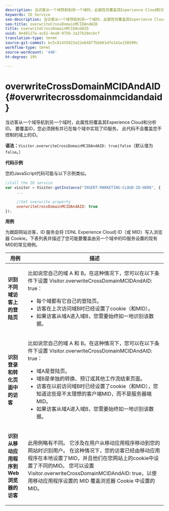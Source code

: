 ```yaml
---
description: 当访客从一个域导航到另一个域时，此属性将覆盖其Experience Cloud和分析ID。 要覆盖ID，您必须拥有并已在每个域中实现了ID服务。 此代码不会覆盖您不控制的域上的ID。
keywords: ID Service
seo-description: 当访客从一个域导航到另一个域时，此属性将覆盖其Experience Cloud和分析ID。 要覆盖ID，您必须拥有并已在每个域中实现了ID服务。 此代码不会覆盖您不控制的域上的ID。
seo-title: overwriteCrossDomainMCIDAndAID
title: overwriteCrossDomainMCIDAndAID
uuid: 8e48127a-ac62-4ea0-9756-2a27b20ecbcf
translation-type: tm+mt
source-git-commit: bc5c81455023e22e64877bb861dfe141e158599c
workflow-type: tm+mt
source-wordcount: '446'
ht-degree: 19%

---
```



# overwriteCrossDomainMCIDAndAID{#overwritecrossdomainmcidandaid}

当访客从一个域导航到另一个域时，此属性将覆盖其Experience Cloud和分析ID。 要覆盖ID，您必须拥有并已在每个域中实现了ID服务。 此代码不会覆盖您不控制的域上的ID。

**语法：**`Visitor.overwriteCrossDomainMCIDAndAID: true|false`（默认值为 `false`。）

**代码示例**

您的JavaScript代码可能与以下示例类似。

```js
//Call the ID service 
var visitor = Visitor.getInstance("INSERT-MARKETING-CLOUD-ID-HERE", { 
     ... 
 
     //Set overwrite property 
     overwriteCrossDomainMCIDAndAID: true 
}); 
```

**用例**

为跟踪网站访客，ID 服务会将 [!DNL Experience Cloud] ID（或 MID）写入浏览器 Cookie。下表列表并描述了您可能要覆盖由另一个域中的ID服务设置的现有MID的常见用例。

<table id="table_FC1AF6551D6646E0BF1C4FB7C1316EBB"> 
 <thead> 
  <tr> 
   <th colname="col1" class="entry"> 用例 </th> 
   <th colname="col2" class="entry"> 描述 </th> 
  </tr> 
 </thead>
 <tbody> 
  <tr> 
   <td colname="col1"> <p> <b>识别不同域访客上的登陆页</b> </p> </td> 
   <td colname="col2"> <p>比如说您自己的域 A 和 B。在这种情况下，您可以在以下条件下设置 <span class="codeph">Visitor.overwriteCrossDomainMCIDAndAID: true</span>： </p> <p> 
     <ul id="ul_FB4704BFE7134F1688E34BF1A36627B7"> 
      <li id="li_FF71FD1FB9DD4702B675A140FAD2B481">每个域都有它自己的登陆页。 </li> 
      <li id="li_78F75469D32D473B93148B46D35E67F1">访客在上次访问域B时已经设置了cookie（和MID）。 </li> 
      <li id="li_305CE5138EEB43D3BF9CE38D1E7FFA04">如果访客从域A进入域B，您需要始终如一地识别该数据。 </li> 
     </ul> </p> </td> 
  </tr> 
  <tr> 
   <td colname="col1"> <p> <b>识别登录和转化页面中的访客</b> </p> </td> 
   <td colname="col2"> <p>比如说您自己的域 A 和 B。在这种情况下，您可以在以下条件下设置 <span class="codeph">Visitor.overwriteCrossDomainMCIDAndAID: true</span>： </p> 
    <ul id="ul_7BEBFD523A2F47AFB6963536E43692D0"> 
     <li id="li_71586080489340E2A6C0B263F231E3DE">域A是登陆页。 </li> 
     <li id="li_4E3D3CB380EE4F1BAC4CD752194AE8DE">域B是单独的转换、预订或其他工作流结束页面。 </li> 
     <li id="li_FB393B16CFAC4D2D9B2328EBA4573C1A">访客在以前访问域B时已经设置了cookie（和MID），您知道这些是不太理想的客户端MID，而不是服务器端MID。 </li> 
     <li id="li_36FC138530A4476A995C0F9FD73C41DE">如果访客从域A进入域B，您需要始终如一地识别该数据。 </li> 
    </ul> </td> 
  </tr> 
  <tr> 
   <td colname="col1"> <p> <b>识别从移动应用程序到Web浏览器的访客</b> </p> </td> 
   <td colname="col2"> <p>此用例略有不同。 它涉及在用户从移动应用程序移动到您的网站时识别用户。 在这种情况下，您的访客已经由移动应用程序在本地设置了MID，并且他们在您网站上的cookie中设置了不同的MID。 您可以设置 <span class="codeph">Visitor.overwriteCrossDomainMCIDAndAID: true</span>，以使用移动应用程序设置的 MID 覆盖浏览器 Cookie 中设置的 MID。 </p> </td> 
  </tr> 
 </tbody> 
</table>

